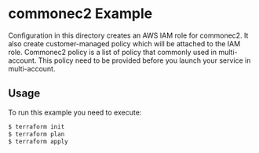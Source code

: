 # commonec2 Example
Configuration in this directory creates an AWS IAM role for commonec2. It also create customer-managed policy which will be attached to the IAM role. Commonec2 policy is a list of policy that commonly used in multi-account. This policy need to be provided before you launch your service in multi-account.

## Usage
To run this example you need to execute:

```bash
$ terraform init
$ terraform plan
$ terraform apply
```
